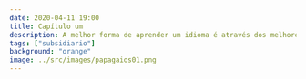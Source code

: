 ```yaml
---
date: 2020-04-11 19:00
title: Capítulo um
description: A melhor forma de aprender um idioma é através dos melhores escritores da língua.
tags: ["subsidiario"]
background: "orange"
image: ../src/images/papagaios01.png
---
```

